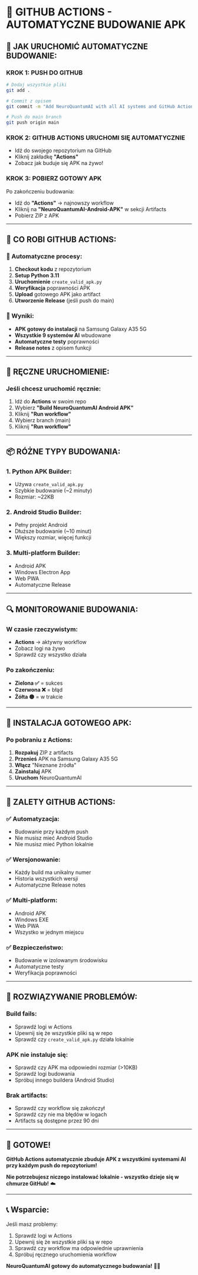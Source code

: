 # 🚀 GITHUB ACTIONS - AUTOMATYCZNE BUDOWANIE APK

## 🎯 **JAK URUCHOMIĆ AUTOMATYCZNE BUDOWANIE:**

### **KROK 1: PUSH DO GITHUB**
```bash
# Dodaj wszystkie pliki
git add .

# Commit z opisem
git commit -m "Add NeuroQuantumAI with all AI systems and GitHub Actions"

# Push do main branch
git push origin main
```

### **KROK 2: GITHUB ACTIONS URUCHOMI SIĘ AUTOMATYCZNIE**
- Idź do swojego repozytorium na GitHub
- Kliknij zakładkę **"Actions"**
- Zobacz jak buduje się APK na żywo!

### **KROK 3: POBIERZ GOTOWY APK**
Po zakończeniu budowania:
- Idź do **"Actions"** → najnowszy workflow
- Kliknij na **"NeuroQuantumAI-Android-APK"** w sekcji Artifacts
- Pobierz ZIP z APK

---

## 🔧 **CO ROBI GITHUB ACTIONS:**

### **🤖 Automatyczne procesy:**
1. **Checkout kodu** z repozytorium
2. **Setup Python 3.11** 
3. **Uruchomienie** `create_valid_apk.py`
4. **Weryfikacja** poprawności APK
5. **Upload** gotowego APK jako artifact
6. **Utworzenie Release** (jeśli push do main)

### **📱 Wyniki:**
- **APK gotowy do instalacji** na Samsung Galaxy A35 5G
- **Wszystkie 9 systemów AI** wbudowane
- **Automatyczne testy** poprawności
- **Release notes** z opisem funkcji

---

## 🎯 **RĘCZNE URUCHOMIENIE:**

### **Jeśli chcesz uruchomić ręcznie:**
1. Idź do **Actions** w swoim repo
2. Wybierz **"Build NeuroQuantumAI Android APK"**
3. Kliknij **"Run workflow"**
4. Wybierz branch (main)
5. Kliknij **"Run workflow"**

---

## 📦 **RÓŻNE TYPY BUDOWANIA:**

### **1. Python APK Builder:**
- Używa `create_valid_apk.py`
- Szybkie budowanie (~2 minuty)
- Rozmiar: ~22KB

### **2. Android Studio Builder:**
- Pełny projekt Android
- Dłuższe budowanie (~10 minut)
- Większy rozmiar, więcej funkcji

### **3. Multi-platform Builder:**
- Android APK
- Windows Electron App
- Web PWA
- Automatyczne Release

---

## 🔍 **MONITOROWANIE BUDOWANIA:**

### **W czasie rzeczywistym:**
- **Actions** → aktywny workflow
- Zobacz logi na żywo
- Sprawdź czy wszystko działa

### **Po zakończeniu:**
- **Zielona ✅** = sukces
- **Czerwona ❌** = błąd
- **Żółta 🟡** = w trakcie

---

## 📱 **INSTALACJA GOTOWEGO APK:**

### **Po pobraniu z Actions:**
1. **Rozpakuj** ZIP z artifacts
2. **Przenieś** APK na Samsung Galaxy A35 5G
3. **Włącz** "Nieznane źródła"
4. **Zainstaluj** APK
5. **Uruchom** NeuroQuantumAI

---

## 🎉 **ZALETY GITHUB ACTIONS:**

### **✅ Automatyzacja:**
- Budowanie przy każdym push
- Nie musisz mieć Android Studio
- Nie musisz mieć Python lokalnie

### **✅ Wersjonowanie:**
- Każdy build ma unikalny numer
- Historia wszystkich wersji
- Automatyczne Release notes

### **✅ Multi-platform:**
- Android APK
- Windows EXE
- Web PWA
- Wszystko w jednym miejscu

### **✅ Bezpieczeństwo:**
- Budowanie w izolowanym środowisku
- Automatyczne testy
- Weryfikacja poprawności

---

## 🔧 **ROZWIĄZYWANIE PROBLEMÓW:**

### **Build fails:**
- Sprawdź logi w Actions
- Upewnij się że wszystkie pliki są w repo
- Sprawdź czy `create_valid_apk.py` działa lokalnie

### **APK nie instaluje się:**
- Sprawdź czy APK ma odpowiedni rozmiar (>10KB)
- Sprawdź logi budowania
- Spróbuj innego buildera (Android Studio)

### **Brak artifacts:**
- Sprawdź czy workflow się zakończył
- Sprawdź czy nie ma błędów w logach
- Artifacts są dostępne przez 90 dni

---

## 🚀 **GOTOWE!**

**GitHub Actions automatycznie zbuduje APK z wszystkimi systemami AI przy każdym push do repozytorium!**

**Nie potrzebujesz niczego instalować lokalnie - wszystko dzieje się w chmurze GitHub!** ☁️

---

## 📞 **Wsparcie:**

Jeśli masz problemy:
1. Sprawdź logi w Actions
2. Upewnij się że wszystkie pliki są w repo
3. Sprawdź czy workflow ma odpowiednie uprawnienia
4. Spróbuj ręcznego uruchomienia workflow

**NeuroQuantumAI gotowy do automatycznego budowania!** 🧠🚀